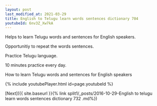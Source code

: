 ```yaml
---
layout: post
last_modified_at: 2021-03-29
title: English to Telugu learn words sentences dictionary 704 
youtubeId: 6nv3Z_Xw7kA
---
```

 
 
Helps to learn Telugu words and sentences for English speakers.

Opportunitiy to repeat the words sentences. 

Practice Telugu language. 
 
10 minutes practice every day. 
 
How to learn Telugu words and sentences for English speakers 
 
{% include youtubePlayer.html id=page.youtubeId %}
 
 
[Next]({{ site.baseurl }}{% link  split1/_posts/2016-10-29-English to telugu learn words sentences dictionary 732 .md%})
 
